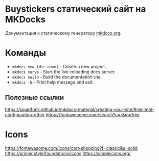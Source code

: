 # Buystickers статический сайт на MKDocks
Документация к статическому генератору [mkdocs.org](https://www.mkdocs.org).

# Команды
* `mkdocs new [dir-name]` - Create a new project.
* `mkdocs serve` - Start the live-reloading docs server.
* `mkdocs build` - Build the documentation site.
* `mkdocs -h` - Print help message and exit.
  
## Полезные ссылки
https://squidfunk.github.io/mkdocs-material/creating-your-site/#minimal-configuration-other
https://fontawesome.com/search?o=r&m=free

# Icons
https://fontawesome.com/icons/cart-shopping?f=classic&s=solid
https://primer.style/foundations/icons
https://simpleicons.org/

<!-- [:material-phone: Позвонить и заказать печать]( tel:+79103331155 ){ .md-button .md-button--primary } -->

<!-- <div class="gallery"><a href="tel:+79103331155" class="btn btn-primary"><span class="twemoji"><svg xmlns="http://www.w3.org/2000/svg" viewBox="0 0 24 24"><path d="M6.62 10.79c1.44 2.83 3.76 5.15 6.59 6.59l2.2-2.2c.28-.28.67-.36 1.02-.25 1.12.37 2.32.57 3.57.57a1 1 0 0 1 1 1V20a1 1 0 0 1-1 1A17 17 0 0 1 3 4a1 1 0 0 1 1-1h3.5a1 1 0 0 1 1 1c0 1.25.2 2.45.57 3.57.11.35.03.74-.25 1.02l-2.2 2.2Z"></path></svg></span>Позвонить и заказать печать</a>
</div> -->


<!-- # Печать наклеек и стикеров на заказ
Изготовление и печать наклеек, стикеров в Москве предлагает онлайн-типография buystickers.ru. Мы печатаем наклейки на пленке или самоклеющейся бумаге на профессиональном оборудовании. Заказывайте изготовление наклеек прямо сейчас на сайте через онлайн форму. -->

<!-- <div class="btn-container">
  <div class="button-item"><a href="tel:+79103331155" class="btn btn-primary phone_btn"><span class="twemoji"><svg xmlns="http://www.w3.org/2000/svg" viewBox="0 0 24 24"><path d="M6.62 10.79c1.44 2.83 3.76 5.15 6.59 6.59l2.2-2.2c.28-.28.67-.36 1.02-.25 1.12.37 2.32.57 3.57.57a1 1 0 0 1 1 1V20a1 1 0 0 1-1 1A17 17 0 0 1 3 4a1 1 0 0 1 1-1h3.5a1 1 0 0 1 1 1c0 1.25.2 2.45.57 3.57.11.35.03.74-.25 1.02l-2.2 2.2Z"></path></svg></span>&nbsp;Позвонить</a></div>
  <div class="button-item"><a href="tel:+79103331155" class="btn btn-primary whatsapp_btn"><span class="twemoji"><svg xmlns="http://www.w3.org/2000/svg" viewBox="0 0 448 512"><path d="M380.9 97.1C339 55.1 283.2 32 223.9 32c-122.4 0-222 99.6-222 222 0 39.1 10.2 77.3 29.6 111L0 480l117.7-30.9c32.4 17.7 68.9 27 106.1 27h.1c122.3 0 224.1-99.6 224.1-222 0-59.3-25.2-115-67.1-157zm-157 341.6c-33.2 0-65.7-8.9-94-25.7l-6.7-4-69.8 18.3L72 359.2l-4.4-7c-18.5-29.4-28.2-63.3-28.2-98.2 0-101.7 82.8-184.5 184.6-184.5 49.3 0 95.6 19.2 130.4 54.1 34.8 34.9 56.2 81.2 56.1 130.5 0 101.8-84.9 184.6-186.6 184.6zm101.2-138.2c-5.5-2.8-32.8-16.2-37.9-18-5.1-1.9-8.8-2.8-12.5 2.8-3.7 5.6-14.3 18-17.6 21.8-3.2 3.7-6.5 4.2-12 1.4-32.6-16.3-54-29.1-75.5-66-5.7-9.8 5.7-9.1 16.3-30.3 1.8-3.7 .9-6.9-.5-9.7-1.4-2.8-12.5-30.1-17.1-41.2-4.5-10.8-9.1-9.3-12.5-9.5-3.2-.2-6.9-.2-10.6-.2-3.7 0-9.7 1.4-14.8 6.9-5.1 5.6-19.4 19-19.4 46.3 0 27.3 19.9 53.7 22.6 57.4 2.8 3.7 39.1 59.7 94.8 83.8 35.2 15.2 49 16.5 66.6 13.9 10.7-1.6 32.8-13.4 37.4-26.4 4.6-13 4.6-24.1 3.2-26.4-1.3-2.5-5-3.9-10.5-6.6z"/></svg></span>&nbsp;Whatsapp</a></div>
  <div class="button-item"><a href="tel:+79103331155" class="btn btn-primary send_btn"><span class="twemoji"><svg xmlns="http://www.w3.org/2000/svg" viewBox="0 0 512 512"><path d="M64 112c-8.8 0-16 7.2-16 16l0 22.1L220.5 291.7c20.7 17 50.4 17 71.1 0L464 150.1l0-22.1c0-8.8-7.2-16-16-16L64 112zM48 212.2L48 384c0 8.8 7.2 16 16 16l384 0c8.8 0 16-7.2 16-16l0-171.8L322 328.8c-38.4 31.5-93.7 31.5-132 0L48 212.2zM0 128C0 92.7 28.7 64 64 64l384 0c35.3 0 64 28.7 64 64l0 256c0 35.3-28.7 64-64 64L64 448c-35.3 0-64-28.7-64-64L0 128z"/></svg></span>&nbsp;Прислать макет</a></div>
  <div class="button-item"><a href="tel:+79103331155" class="btn btn-primary online_btn"><span class="twemoji"><svg xmlns="http://www.w3.org/2000/svg" viewBox="0 0 576 512"><path d="M0 24C0 10.7 10.7 0 24 0L69.5 0c22 0 41.5 12.8 50.6 32l411 0c26.3 0 45.5 25 38.6 50.4l-41 152.3c-8.5 31.4-37 53.3-69.5 53.3l-288.5 0 5.4 28.5c2.2 11.3 12.1 19.5 23.6 19.5L488 336c13.3 0 24 10.7 24 24s-10.7 24-24 24l-288.3 0c-34.6 0-64.3-24.6-70.7-58.5L77.4 54.5c-.7-3.8-4-6.5-7.9-6.5L24 48C10.7 48 0 37.3 0 24zM128 464a48 48 0 1 1 96 0 48 48 0 1 1 -96 0zm336-48a48 48 0 1 1 0 96 48 48 0 1 1 0-96z"/></svg></span>&nbsp;Заказать онлайн</a></div>
  
</div> -->

<!-- ### Производим стикеры и другие виды печатной продукции с 2000 года
<div class="grid cards" markdown>

-   :fontawesome-solid-star:{ .lg .middle } __Работаем 20 лет__

    ---

    Большой опыт печати, большой выбор решений

    [:octicons-arrow-right-24: Подробнее...](tel:+79103331155)

-   :fontawesome-solid-wallet:{ .lg .middle } __Постоплата__

    ---

    Любые способы оплаты и доставки, а так же постоплата для действующих клиентов

    [:octicons-arrow-right-24: Подробнее...](tel:+79103331155)

-   :fontawesome-solid-money-bill-1:{ .lg .middle } __Скидка на первый заказ__

    ---

    Для первого заказа мы сделаем скидку, у нас будет дешевле чем у конкурентов

    [:octicons-arrow-right-24: Подробнее...](tel:+79103331155)

-   :fontawesome-solid-truck:{ .lg .middle } __Несколько видов доставки__

    ---

    Доставка курьером, авто, грузовым авто и самовывоз

    [:octicons-arrow-right-24: Подробнее...](tel:+79103331155)

</div> -->

<!-- 
![Печать этикеток](../img/index/2.jpg "Печать этикеток"){ width="300" }  -->

<!-- #### Мы работаем по системе оперативного размещения заказов 

1.  Через удобный калькулятор на сайте вы размещаете заказ — вы сразу видите итоговую стоимость заказа и срок, в который мы привезем его к вам. Печатные макеты, контактные данные и оплата — всё в одной форме, просто и удобно! 

2. Мы проверяем макеты, которые вы прикрепили через форму заказа, вносим необходимые технические доработки и утверждаем с вами внешний вид готовой продукции.

3. После утверждения макетов мы подбираем типографию из числа наших подрядчиков, и передаем заказ тому исполнителю, который готов свободен и готов запустить печать прямо сейчас.

4. Мы забираем заказ от подрядчика и сразу везем его вам. Мы не собираем все заказы на складе и не выстраиваем очередь доставок, чтобы вы не ждали, а получили свой тираж как можно быстрее. -->
